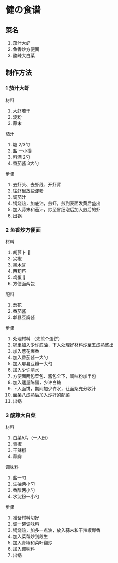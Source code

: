 # 健の食谱

## 菜名
1. 茄汁大虾
2. 鱼香炒方便面
3. 酸辣大白菜

## 制作方法
### 1 茄汁大虾
材料
1. 大虾若干
2. 淀粉
3. 蒜末
   
茄汁
1. 糖 2/3勺
2. 盐 一小撮
3. 料酒 2勺
4. 番茄酱 3大勺

步骤
1. 去虾头、去虾线、开虾背
2. 往虾里放些淀粉
3. 调茄汁
4. 锅烧热，加底油，煎虾，煎到表面发黄后盛出
5. 加入蒜末和茄汁，炒至冒细泡后加入煎后的虾
6. 出锅

### 2 鱼香炒方便面
材料
1. 胡萝卜 🥕
2. 尖椒 
3. 黑木耳
4. 西葫芦
5. 鸡蛋 🥚
6. 方便面两包

配料
1. 葱花
2. 番茄酱
3. 郫县豆瓣酱

步骤
1. 处理材料 （先煎个蛋饼）
2. 锅里加入少许底油，下入处理好材料炒至五成熟盛出
3. 加入葱花爆香
4. 加入番茄酱一大勺
5. 加入郫县豆瓣一大勺
6. 加入少许清水
7. 方便面两包菜包、酱包全下，调味粉加半包
8. 加入适量陈醋，少许白糖
9. 下入面饼，期间加少许水，让面条充分收汁
10. 面条八成熟后加入炒好的配菜
11. 出锅


### 3 酸辣大白菜
材料
1. 白菜5片（一人份）
2. 青椒
3. 干辣椒
4. 蒜瓣
   
调味料
1. 盐一勺
2. 生抽两小勺
3. 香醋两小勺
4. 水淀粉一小勺

步骤
1. 准备材料切好
2. 调一碗调味料
3. 锅烧热，加多一点油，放入蒜末和干辣椒爆香
4. 加入菜帮炒到段生
5. 加入青椒和菜叶翻炒
6. 加入调味料
7. 出锅

